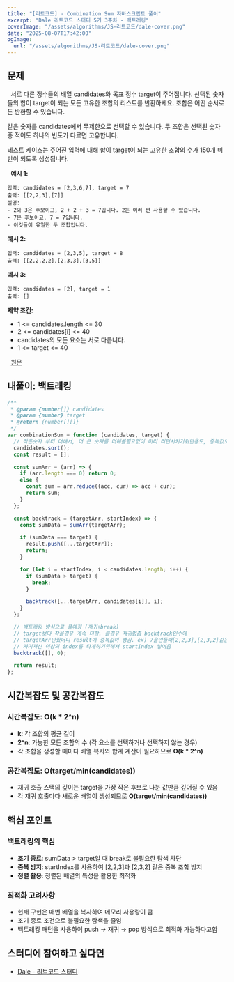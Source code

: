 ```yaml
---
title: "[리트코드] - Combination Sum 자바스크립트 풀이"
excerpt: "Dale 리트코드 스터디 5기 3주차 - 백트래킹"
coverImage: "/assets/algorithms/JS-리트코드/dale-cover.png"
date: "2025-08-07T17:42:00"
ogImage:
  url: "/assets/algorithms/JS-리트코드/dale-cover.png"
---
```


## 문제

&nbsp;
서로 다른 정수들의 배열 candidates와 목표 정수 target이 주어집니다. 선택된 숫자들의 합이 target이 되는 모든 고유한 조합의 리스트를 반환하세요. 조합은 어떤 순서로든 반환할 수 있습니다.

같은 숫자를 candidates에서 무제한으로 선택할 수 있습니다. 두 조합은 선택된 숫자 중 적어도 하나의 빈도가 다르면 고유합니다.

테스트 케이스는 주어진 입력에 대해 합이 target이 되는 고유한 조합의 수가 150개 미만이 되도록 생성됩니다.

&nbsp;
**예시 1:**

```
입력: candidates = [2,3,6,7], target = 7
출력: [[2,2,3],[7]]
설명:
- 2와 3은 후보이고, 2 + 2 + 3 = 7입니다. 2는 여러 번 사용할 수 있습니다.
- 7은 후보이고, 7 = 7입니다.
- 이것들이 유일한 두 조합입니다.
```

**예시 2:**

```
입력: candidates = [2,3,5], target = 8
출력: [[2,2,2,2],[2,3,3],[3,5]]
```

**예시 3:**

```
입력: candidates = [2], target = 1
출력: []
```

**제약 조건:**

- 1 <= candidates.length <= 30
- 2 <= candidates[i] <= 40
- candidates의 모든 요소는 서로 다릅니다.
- 1 <= target <= 40

&nbsp;
[원문](https://leetcode.com/problems/combination-sum/description/)

## 내풀이: 백트래킹

```javascript
/**
 * @param {number[]} candidates
 * @param {number} target
 * @return {number[][]}
 */
var combinationSum = function (candidates, target) {
  // 작은숫자 부터 더해서, 더 큰 숫자를 더해볼필요없이 미리 리턴시키기위한용도, 중복값도 방지가능
  candidates.sort();
  const result = [];

  const sumArr = (arr) => {
    if (arr.length === 0) return 0;
    else {
      const sum = arr.reduce((acc, cur) => acc + cur);
      return sum;
    }
  };

  const backtrack = (targetArr, startIndex) => {
    const sumData = sumArr(targetArr);

    if (sumData === target) {
      result.push([...targetArr]);
      return;
    }

    for (let i = startIndex; i < candidates.length; i++) {
      if (sumData > target) {
        break;
      }

      backtrack([...targetArr, candidates[i]], i);
    }
  };

  // 백트래킹 방식으로 풀예정 (재귀+break)
  // target보다 작을경우 계속 더함. 클경우 재귀멈춤 backtrack인수에
  // targetArr만줬더니 result에 중복값이 생김. ex) 7을만들때[2,2,3],[2,3,2]같은 중복생김
  // 자기자신 이상의 index를 타게하기위해서 startIndex 넣어줌
  backtrack([], 0);

  return result;
};
```

## 시간복잡도 및 공간복잡도

### 시간복잡도: O(k \* 2^n)

- **k**: 각 조합의 평균 길이
- **2^n**: 가능한 모든 조합의 수 (각 요소를 선택하거나 선택하지 않는 경우)
- 각 조합을 생성할 때마다 배열 복사와 합계 계산이 필요하므로 **O(k \* 2^n)**

### 공간복잡도: O(target/min(candidates))

- 재귀 호출 스택의 깊이는 target을 가장 작은 후보로 나눈 값만큼 깊어질 수 있음
- 각 재귀 호출마다 새로운 배열이 생성되므로 **O(target/min(candidates))**

## 핵심 포인트

### 백트래킹의 핵심

- **조기 종료**: sumData > target일 때 break로 불필요한 탐색 차단
- **중복 방지**: startIndex를 사용하여 [2,2,3]과 [2,3,2] 같은 중복 조합 방지
- **정렬 활용**: 정렬된 배열의 특성을 활용한 최적화

### 최적화 고려사항

- 현재 구현은 매번 배열을 복사하여 메모리 사용량이 큼
- 조기 종료 조건으로 불필요한 탐색을 줄임
- 백트래킹 패턴을 사용하여 push → 재귀 → pop 방식으로 최적화 가능하다고함

## 스터디에 참여하고 싶다면

- [Dale - 리트코드 스터디](https://github.com/DaleStudy/leetcode-study)
